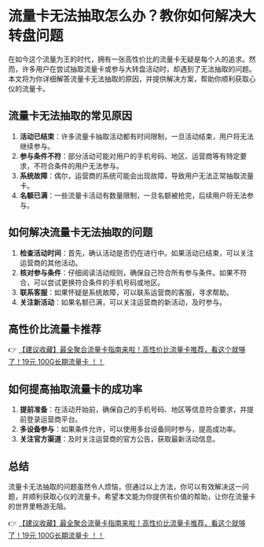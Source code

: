 # 流量卡无法抽取怎么办？教你如何解决大转盘问题

在如今这个流量为王的时代，拥有一张高性价比的流量卡无疑是每个人的追求。然而，许多用户在尝试抽取流量卡或参与大转盘活动时，却遇到了无法抽取的问题。本文将为你详细解答流量卡无法抽取的原因，并提供解决方案，帮助你顺利获取心仪的流量卡。

## 流量卡无法抽取的常见原因

1. **活动已结束**：许多流量卡抽取活动都有时间限制，一旦活动结束，用户将无法继续参与。
2. **参与条件不符**：部分活动可能对用户的手机号码、地区、运营商等有特定要求，不符合条件的用户无法参与。
3. **系统故障**：偶尔，运营商的系统可能会出现故障，导致用户无法正常抽取流量卡。
4. **名额已满**：一些流量卡活动有数量限制，一旦名额被抢完，后续用户将无法参与。

## 如何解决流量卡无法抽取的问题

1. **检查活动时间**：首先，确认活动是否仍在进行中。如果活动已结束，可以关注运营商的其他活动。
2. **核对参与条件**：仔细阅读活动规则，确保自己符合所有参与条件。如果不符合，可以尝试更换符合条件的手机号码或地区。
3. **联系客服**：如果怀疑是系统故障，可以联系运营商的客服，寻求帮助。
4. **关注新活动**：如果名额已满，可以关注运营商的新活动，及时参与。

## 高性价比流量卡推荐

👉 [【建议收藏】最全聚合流量卡指南来啦！高性价比流量卡推荐，看这个就够了！19元 100G长期流量卡 ！！](https://bit.ly/Liuliangka)

## 如何提高抽取流量卡的成功率

1. **提前准备**：在活动开始前，确保自己的手机号码、地区等信息符合要求，并提前登录运营商平台。
2. **多设备参与**：如果条件允许，可以使用多台设备同时参与，提高成功率。
3. **关注官方渠道**：及时关注运营商的官方公告，获取最新活动信息。

## 总结

流量卡无法抽取的问题虽然令人烦恼，但通过以上方法，你可以有效解决这一问题，并顺利获取心仪的流量卡。希望本文能为你提供有价值的帮助，让你在流量卡的世界里畅游无阻。

👉 [【建议收藏】最全聚合流量卡指南来啦！高性价比流量卡推荐，看这个就够了！19元 100G长期流量卡 ！！](https://bit.ly/Liuliangka)